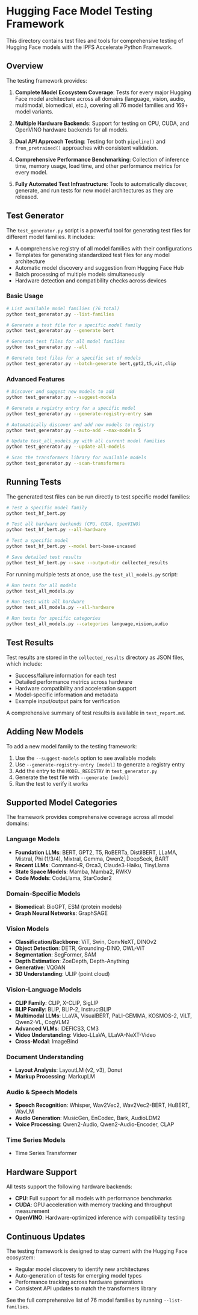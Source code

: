 # Hugging Face Model Testing Framework

This directory contains test files and tools for comprehensive testing of Hugging Face models with the IPFS Accelerate Python Framework.

## Overview

The testing framework provides:

1. **Complete Model Ecosystem Coverage**: Tests for every major Hugging Face model architecture across all domains (language, vision, audio, multimodal, biomedical, etc.), covering all 76 model families and 169+ model variants.

2. **Multiple Hardware Backends**: Support for testing on CPU, CUDA, and OpenVINO hardware backends for all models.

3. **Dual API Approach Testing**: Testing for both `pipeline()` and `from_pretrained()` approaches with consistent validation.

4. **Comprehensive Performance Benchmarking**: Collection of inference time, memory usage, load time, and other performance metrics for every model.

5. **Fully Automated Test Infrastructure**: Tools to automatically discover, generate, and run tests for new model architectures as they are released.

## Test Generator

The `test_generator.py` script is a powerful tool for generating test files for different model families. It includes:

- A comprehensive registry of all model families with their configurations
- Templates for generating standardized test files for any model architecture
- Automatic model discovery and suggestion from Hugging Face Hub
- Batch processing of multiple models simultaneously
- Hardware detection and compatibility checks across devices

### Basic Usage

```bash
# List available model families (76 total)
python test_generator.py --list-families

# Generate a test file for a specific model family
python test_generator.py --generate bert

# Generate test files for all model families
python test_generator.py --all

# Generate test files for a specific set of models
python test_generator.py --batch-generate bert,gpt2,t5,vit,clip
```

### Advanced Features

```bash
# Discover and suggest new models to add
python test_generator.py --suggest-models

# Generate a registry entry for a specific model
python test_generator.py --generate-registry-entry sam

# Automatically discover and add new models to registry
python test_generator.py --auto-add --max-models 5

# Update test_all_models.py with all current model families
python test_generator.py --update-all-models

# Scan the transformers library for available models
python test_generator.py --scan-transformers
```

## Running Tests

The generated test files can be run directly to test specific model families:

```bash
# Test a specific model family
python test_hf_bert.py

# Test all hardware backends (CPU, CUDA, OpenVINO)
python test_hf_bert.py --all-hardware

# Test a specific model
python test_hf_bert.py --model bert-base-uncased

# Save detailed test results
python test_hf_bert.py --save --output-dir collected_results
```

For running multiple tests at once, use the `test_all_models.py` script:

```bash
# Run tests for all models
python test_all_models.py

# Run tests with all hardware
python test_all_models.py --all-hardware

# Run tests for specific categories
python test_all_models.py --categories language,vision,audio
```

## Test Results

Test results are stored in the `collected_results` directory as JSON files, which include:

- Success/failure information for each test
- Detailed performance metrics across hardware
- Hardware compatibility and acceleration support
- Model-specific information and metadata
- Example input/output pairs for verification

A comprehensive summary of test results is available in `test_report.md`.

## Adding New Models

To add a new model family to the testing framework:

1. Use the `--suggest-models` option to see available models
2. Use `--generate-registry-entry [model]` to generate a registry entry
3. Add the entry to the `MODEL_REGISTRY` in `test_generator.py`
4. Generate the test file with `--generate [model]`
5. Run the test to verify it works

## Supported Model Categories

The framework provides comprehensive coverage across all model domains:

### Language Models
- **Foundation LLMs**: BERT, GPT2, T5, RoBERTa, DistilBERT, LLaMA, Mistral, Phi (1/3/4), Mixtral, Gemma, Qwen2, DeepSeek, BART
- **Recent LLMs**: Command-R, Orca3, Claude3-Haiku, TinyLlama
- **State Space Models**: Mamba, Mamba2, RWKV
- **Code Models**: CodeLlama, StarCoder2

### Domain-Specific Models
- **Biomedical**: BioGPT, ESM (protein models)
- **Graph Neural Networks**: GraphSAGE

### Vision Models
- **Classification/Backbone**: ViT, Swin, ConvNeXT, DINOv2
- **Object Detection**: DETR, Grounding-DINO, OWL-ViT
- **Segmentation**: SegFormer, SAM
- **Depth Estimation**: ZoeDepth, Depth-Anything
- **Generative**: VQGAN
- **3D Understanding**: ULIP (point cloud)

### Vision-Language Models
- **CLIP Family**: CLIP, X-CLIP, SigLIP
- **BLIP Family**: BLIP, BLIP-2, InstructBLIP
- **Multimodal LLMs**: LLaVA, VisualBERT, PaLI-GEMMA, KOSMOS-2, ViLT, Qwen2-VL, CogVLM2
- **Advanced VLMs**: IDEFICS3, CM3
- **Video Understanding**: Video-LLaVA, LLaVA-NeXT-Video
- **Cross-Modal**: ImageBind

### Document Understanding
- **Layout Analysis**: LayoutLM (v2, v3), Donut
- **Markup Processing**: MarkupLM

### Audio & Speech Models
- **Speech Recognition**: Whisper, Wav2Vec2, Wav2Vec2-BERT, HuBERT, WavLM
- **Audio Generation**: MusicGen, EnCodec, Bark, AudioLDM2
- **Voice Processing**: Qwen2-Audio, Qwen2-Audio-Encoder, CLAP

### Time Series Models
- Time Series Transformer

## Hardware Support

All tests support the following hardware backends:

- **CPU**: Full support for all models with performance benchmarks
- **CUDA**: GPU acceleration with memory tracking and throughput measurement
- **OpenVINO**: Hardware-optimized inference with compatibility testing

## Continuous Updates

The testing framework is designed to stay current with the Hugging Face ecosystem:

- Regular model discovery to identify new architectures
- Auto-generation of tests for emerging model types
- Performance tracking across hardware generations
- Consistent API updates to match the transformers library

See the full comprehensive list of 76 model families by running `--list-families`.